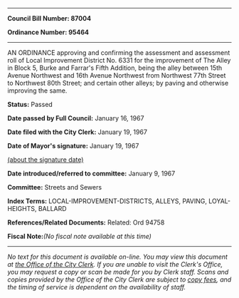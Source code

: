 

********

**Council Bill Number: 87004**
   
**Ordinance Number: 95464**
********

 AN ORDINANCE approving and confirming the assessment and assessment roll of Local Improvement District No. 6331 for the improvement of The Alley in Block 5, Burke and Farrar's Fifth Addition, being the alley between 15th Avenue Northwest and 16th Avenue Northwest from Northwest 77th Street to Northwest 80th Street; and certain other alleys; by paving and otherwise improving the same.

**Status:** Passed
   
**Date passed by Full Council:** January 16, 1967
   
**Date filed with the City Clerk:** January 19, 1967
   
**Date of Mayor's signature:** January 19, 1967
   
[(about the signature date)](/~public/approvaldate.htm)
   
   
   
**Date introduced/referred to committee:** January 9, 1967
   
**Committee:** Streets and Sewers
   
   
**Index Terms:** LOCAL-IMPROVEMENT-DISTRICTS, ALLEYS, PAVING, LOYAL-HEIGHTS, BALLARD

**References/Related Documents:** Related: Ord 94758

**Fiscal Note:**_(No fiscal note available at this time)_
********

_No text for this document is available on-line. You may view this document at [the Office of the City Clerk](http://www.seattle.gov/leg/clerk/contactUs.htm). If you are unable to visit the Clerk's Office, you may request a copy or scan be made for you by Clerk staff. Scans and copies provided by the Office of the City Clerk are subject to [copy fees](http://clerk.seattle.gov/~public/clerkfees.htm), and the timing of service is dependent on the availability of staff._

